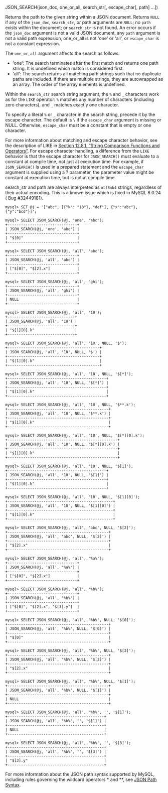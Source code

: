 JSON_SEARCH(json_doc, one_or_all, search_str[, escape_char[, path] ...])

Returns the path to the given string within a JSON document. Returns `NULL` if any of the `json_doc`, `search_str`, or path arguments are `NULL`; no `path` exists within the document; or `search_str` is not found. An error occurs if the `json_doc` argument is not a valid JSON document, any `path` argument is not a valid path expression, one_or_all is not 'one' or 'all', or `escape_char` is not a constant expression.

The `one_or_all` argument affects the search as follows:
- 'one': The search terminates after the first match and returns one path string. It is undefined which match is considered first.
- 'all': The search returns all matching path strings such that no duplicate paths are included. If there are multiple strings, they are autowrapped as an array. The order of the array elements is undefined.

Within the `search_str` search string argument, the `%` and `_` characters work as for the `LIKE` operator: `%` matches any number of characters (including zero characters), and `_` matches exactly one character.

To specify a literal `%` or `_` character in the search string, precede it by the escape character. The default is `\` if the `escape_char` argument is missing or NULL. Otherwise, `escape_char` must be a constant that is empty or one character.

For more information about matching and escape character behavior, see the description of LIKE in [Section 12.8.1, “String Comparison Functions and Operators”](https://dev.mysql.com/doc/refman/8.0/en/string-comparison-functions.html). For escape character handling, a difference from the `LIKE` behavior is that the escape character for `JSON_SEARCH()` must evaluate to a constant at compile time, not just at execution time. For example, if `JSON_SEARCH()` is used in a prepared statement and the `escape_char` argument is supplied using a ? parameter, the parameter value might be constant at execution time, but is not at compile time.

search_str and path are always interpreted as `utf8mb4` strings, regardless of their actual encoding. This is a known issue which is fixed in MySQL 8.0.24 ( Bug #32449181).

```
mysql> SET @j = '["abc", [{"k": "10"}, "def"], {"x":"abc"}, {"y":"bcd"}]';

mysql> SELECT JSON_SEARCH(@j, 'one', 'abc');
+-------------------------------+
| JSON_SEARCH(@j, 'one', 'abc') |
+-------------------------------+
| "$[0]"                        |
+-------------------------------+

mysql> SELECT JSON_SEARCH(@j, 'all', 'abc');
+-------------------------------+
| JSON_SEARCH(@j, 'all', 'abc') |
+-------------------------------+
| ["$[0]", "$[2].x"]            |
+-------------------------------+

mysql> SELECT JSON_SEARCH(@j, 'all', 'ghi');
+-------------------------------+
| JSON_SEARCH(@j, 'all', 'ghi') |
+-------------------------------+
| NULL                          |
+-------------------------------+

mysql> SELECT JSON_SEARCH(@j, 'all', '10');
+------------------------------+
| JSON_SEARCH(@j, 'all', '10') |
+------------------------------+
| "$[1][0].k"                  |
+------------------------------+

mysql> SELECT JSON_SEARCH(@j, 'all', '10', NULL, '$');
+-----------------------------------------+
| JSON_SEARCH(@j, 'all', '10', NULL, '$') |
+-----------------------------------------+
| "$[1][0].k"                             |
+-----------------------------------------+

mysql> SELECT JSON_SEARCH(@j, 'all', '10', NULL, '$[*]');
+--------------------------------------------+
| JSON_SEARCH(@j, 'all', '10', NULL, '$[*]') |
+--------------------------------------------+
| "$[1][0].k"                                |
+--------------------------------------------+

mysql> SELECT JSON_SEARCH(@j, 'all', '10', NULL, '$**.k');
+---------------------------------------------+
| JSON_SEARCH(@j, 'all', '10', NULL, '$**.k') |
+---------------------------------------------+
| "$[1][0].k"                                 |
+---------------------------------------------+

mysql> SELECT JSON_SEARCH(@j, 'all', '10', NULL, '$[*][0].k');
+-------------------------------------------------+
| JSON_SEARCH(@j, 'all', '10', NULL, '$[*][0].k') |
+-------------------------------------------------+
| "$[1][0].k"                                     |
+-------------------------------------------------+

mysql> SELECT JSON_SEARCH(@j, 'all', '10', NULL, '$[1]');
+--------------------------------------------+
| JSON_SEARCH(@j, 'all', '10', NULL, '$[1]') |
+--------------------------------------------+
| "$[1][0].k"                                |
+--------------------------------------------+

mysql> SELECT JSON_SEARCH(@j, 'all', '10', NULL, '$[1][0]');
+-----------------------------------------------+
| JSON_SEARCH(@j, 'all', '10', NULL, '$[1][0]') |
+-----------------------------------------------+
| "$[1][0].k"                                   |
+-----------------------------------------------+

mysql> SELECT JSON_SEARCH(@j, 'all', 'abc', NULL, '$[2]');
+---------------------------------------------+
| JSON_SEARCH(@j, 'all', 'abc', NULL, '$[2]') |
+---------------------------------------------+
| "$[2].x"                                    |
+---------------------------------------------+

mysql> SELECT JSON_SEARCH(@j, 'all', '%a%');
+-------------------------------+
| JSON_SEARCH(@j, 'all', '%a%') |
+-------------------------------+
| ["$[0]", "$[2].x"]            |
+-------------------------------+

mysql> SELECT JSON_SEARCH(@j, 'all', '%b%');
+-------------------------------+
| JSON_SEARCH(@j, 'all', '%b%') |
+-------------------------------+
| ["$[0]", "$[2].x", "$[3].y"]  |
+-------------------------------+

mysql> SELECT JSON_SEARCH(@j, 'all', '%b%', NULL, '$[0]');
+---------------------------------------------+
| JSON_SEARCH(@j, 'all', '%b%', NULL, '$[0]') |
+---------------------------------------------+
| "$[0]"                                      |
+---------------------------------------------+

mysql> SELECT JSON_SEARCH(@j, 'all', '%b%', NULL, '$[2]');
+---------------------------------------------+
| JSON_SEARCH(@j, 'all', '%b%', NULL, '$[2]') |
+---------------------------------------------+
| "$[2].x"                                    |
+---------------------------------------------+

mysql> SELECT JSON_SEARCH(@j, 'all', '%b%', NULL, '$[1]');
+---------------------------------------------+
| JSON_SEARCH(@j, 'all', '%b%', NULL, '$[1]') |
+---------------------------------------------+
| NULL                                        |
+---------------------------------------------+

mysql> SELECT JSON_SEARCH(@j, 'all', '%b%', '', '$[1]');
+-------------------------------------------+
| JSON_SEARCH(@j, 'all', '%b%', '', '$[1]') |
+-------------------------------------------+
| NULL                                      |
+-------------------------------------------+

mysql> SELECT JSON_SEARCH(@j, 'all', '%b%', '', '$[3]');
+-------------------------------------------+
| JSON_SEARCH(@j, 'all', '%b%', '', '$[3]') |
+-------------------------------------------+
| "$[3].y"                                  |
+-------------------------------------------+
```

For more information about the JSON path syntax supported by MySQL, including rules governing the wildcard operators * and **, see [JSON Path Syntax](https://dev.mysql.com/doc/refman/8.0/en/json.html#json-path-syntax).


